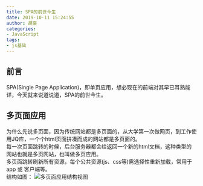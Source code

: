 ```yaml
---
title: SPA的前世今生
date: 2019-10-11 15:24:55
author: 胡豪
categories: 
- JavaScript 
tags:
- js基础
---
```


## 前言
SPA(Single Page Application)，即单页应用，想必现在的前端对其早已耳熟能详，今天就来说道说道，SPA的前世今生。

## 多页面应用
为什么先说多页面，因为传统网站都是多页面的，从大学第一次做网页，到工作使用JQ库，一个个html页面拼凑而成的网站都是多页面的。<br>
每一次页面跳转的时候，后台服务器都会给返回一个新的html文档，这种类型的网站也就是多页网站，也叫做多页应用。<br>
多页面跳转刷新所有资源，每个公共资源(js、css等)需选择性重新加载，常用于 app 或 客户端等。<br>
结构如图： 
![多页面应用结构视图](http://tvax2.sinaimg.cn/large/b535b7d3ly1g8747ayh6oj20go089gld.jpg)